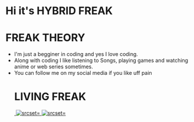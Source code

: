 # Hi it's HYBRID FREAK
# FREAK THEORY
<ul>
  <li> I'm just a begginer in coding and yes I love coding.
  </li>
  <li>
   Along with coding I like listening to Songs, playing games and watching anime or web series sometimes.
  </li>
  <li>
    You can follow me on my social media if you like uff pain
  </li>
  
  # LIVING FREAK 
<div align = left> 
  <a href="https://t.me/TIMESOFFREAK"><img src=https://img.shields.io/badge/TIMESOFFREAK-00ccff?style=flat-square&logo=telegram&logoColor=red alt="" srcset=""</a>
    <a href="https://www.instagram.com/freak_hybrid/"><img src=https://img.shields.io/badge/HYBRID FREAK-E4405F?style=for-the-badge&logo=instagram&logoColor=black alt=" srcset="</a>
<a href="https://www.twitter.com/HybridFreakk"><img src=https://img.shields.io/badge/HYBRID FREAK-1DA1F2?style=for-the-badge&logo=twitter&logoColor=white alt=" srcset="</a>
  
